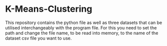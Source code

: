 # K-Means-Clustering
This repository contains the python file as well as three datasets that can be utilised
interchangeably with the program file. For this you need to set the path and change the file name, to be 
read into memory, to the name of the dataset csv file you want to use.


